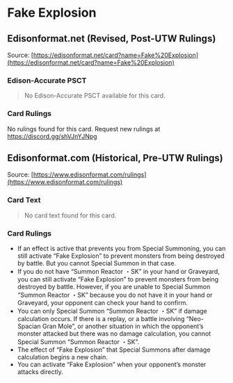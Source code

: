 # Fake Explosion

## Edisonformat.net (Revised, Post-UTW Rulings)

Source: [https://edisonformat.net/card?name=Fake%20Explosion](https://edisonformat.net/card?name=Fake%20Explosion)

### Edison-Accurate PSCT

> No Edison-Accurate PSCT available for this card.

### Card Rulings

No rulings found for this card. Request new rulings at https://discord.gg/shVJnYJNpg


## Edisonformat.com (Historical, Pre-UTW Rulings)

Source: [https://www.edisonformat.com/rulings](https://www.edisonformat.com/rulings)

### Card Text

> No card text found for this card.

### Card Rulings

*   If an effect is active that prevents you from Special Summoning, you can still activate “Fake Explosion” to prevent monsters from being destroyed by battle. But you cannot Special Summon in that case.
*   If you do not have “Summon Reactor ・SK” in your hand or Graveyard, you can still activate “Fake Explosion” to prevent monsters from being destroyed by battle. However, if you are unable to Special Summon “Summon Reactor ・SK” because you do not have it in your hand or Graveyard, your opponent can check your hand to confirm.
*   You can only Special Summon “Summon Reactor ・SK” if damage calculation occurs. If there is a replay, or a battle involving “Neo-Spacian Gran Mole”, or another situation in which the opponent’s monster attacked but there was no damage calculation, you cannot Special Summon “Summon Reactor ・SK”.
*   The effect of “Fake Explosion” that Special Summons after damage calculation begins a new chain.
*   You can activate “Fake Explosion” when your opponent’s monster attacks directly.


